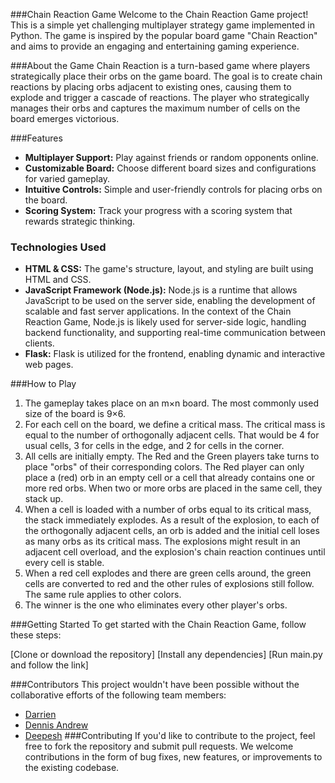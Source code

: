 ###Chain Reaction Game
Welcome to the Chain Reaction Game project! This is a simple yet challenging multiplayer strategy game implemented in Python. The game is inspired by the popular board game "Chain Reaction" and aims to provide an engaging and entertaining gaming experience.

###About the Game
Chain Reaction is a turn-based game where players strategically place their orbs on the game board. The goal is to create chain reactions by placing orbs adjacent to existing ones, causing them to explode and trigger a cascade of reactions. The player who strategically manages their orbs and captures the maximum number of cells on the board emerges victorious.

###Features
- **Multiplayer Support:** Play against friends or random opponents online.
- **Customizable Board:** Choose different board sizes and configurations for varied gameplay.
- **Intuitive Controls:** Simple and user-friendly controls for placing orbs on the board.
- **Scoring System:** Track your progress with a scoring system that rewards strategic thinking.

### Technologies Used

- **HTML & CSS:** The game's structure, layout, and styling are built using HTML and CSS.
- **JavaScript Framework (Node.js):** Node.js is a runtime that allows JavaScript to be used on the server side, enabling the development of scalable and fast server applications. In the context of the Chain Reaction Game, Node.js is likely used for server-side logic, handling backend functionality, and supporting real-time communication between clients.
- **Flask:** Flask is utilized for the frontend, enabling dynamic and interactive web pages.



###How to Play
1. The gameplay takes place on an m×n board. The most commonly used size of the board is 9×6.
2. For each cell on the board, we define a critical mass. The critical mass is equal to the number of orthogonally adjacent cells. That would be 4 for usual cells, 3 for cells in the edge, and 2 for cells in the corner.
3. All cells are initially empty. The Red and the Green players take turns to place "orbs" of their corresponding colors. The Red player can only place a (red) orb in an empty cell or a cell that already contains one or more red orbs. When two or more orbs are placed in the same cell, they stack up.
4. When a cell is loaded with a number of orbs equal to its critical mass, the stack immediately explodes. As a result of the explosion, to each of the orthogonally adjacent cells, an orb is added and the initial cell loses as many orbs as its critical mass. The explosions might result in an adjacent cell overload, and the explosion's chain reaction continues until every cell is stable.
5. When a red cell explodes and there are green cells around, the green cells are converted to red and the other rules of explosions still follow. The same rule applies to other colors.
6. The winner is the one who eliminates every other player's orbs.

###Getting Started
To get started with the Chain Reaction Game, follow these steps:

[Clone or download the repository]
[Install any dependencies]
[Run main.py and follow the link]

###Contributors
This project wouldn't have been possible without the collaborative efforts of the following team members:
- [Darrien](https://github.com/darry002)
- [Dennis Andrew](https://github.com/denni-andr)
- [Deepesh](https://github.com/deepesh2110160)
###Contributing
If you'd like to contribute to the project, feel free to fork the repository and submit pull requests. We welcome contributions in the form of bug fixes, new features, or improvements to the existing codebase.
